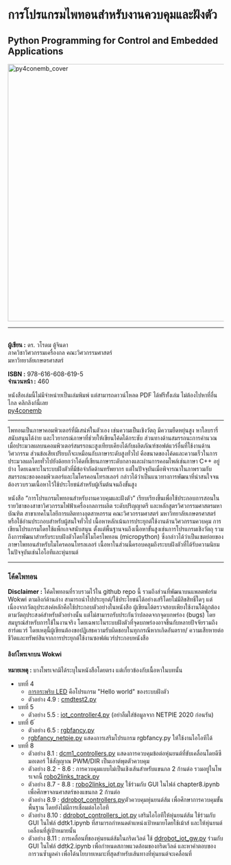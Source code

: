 # การโปรแกรมไพทอนสำหรับงานควบคุมและฝังตัว

## Python Programming for Control and Embedded Applications

<img src="https://drive.google.com/uc?id=19irK_Lqk0BtMGrlq-kmb6powwAsoIg0Q" width=600 alt="py4conemb_cover"/>
<hr>
<br><b>ผู้เขียน :</b> ดร. วโรดม ตู้จินดา
<br>ภาควิชาวิศวกรรมเครื่องกล คณะวิศวกรรมศาสตร์
<br>มหาวิทยาลัยเกษตรศาสตร์
<p />
<p />
<b>ISBN :</b> 978-616-608-619-5
<br><b>จำนวนหน้า :</b> 460 
<p />
หนังสือเล่มนี้ไม่มีจำหน่ายเป็นเล่มพิมพ์ แต่สามารถดาวน์โหลด PDF ได้ฟรีทั้่งเล่ม ไม่ต้องไปหาที่อื่นไกล คลิกลิงก์นี้เลย 
<br><a href="https://drive.google.com/file/d/1NplIDw-kojc8b0gLTpcQZE3m9YRQV7M3/view?usp=sharing">py4conemb</a>

<hr>
<p />
ไพทอนเป็นภาษาคอมพิวเตอร์ที่มีเสน่ห์ในตัวเอง เช่นความเป็นเชิงวัตถุ มีความยืดหยุ่นสูง หาไลบรารี่สนับสนุนได้ง่าย และไวยากรณ์ภาษาที่ช่วยให้เขียนโค้ดได้กระชับ ส่วนทางด้านสมรรถนะการคำนวณเมื่อประมวลผลบนคอมพิวเตอร์สมรรถนะสูงเทียบเคียงได้กับผลิตภัณฑ์ซอฟต์แวร์อื่นที่ใช้งานด้านวิศวกรรม ส่วนข้อเสียเปรียบก็จะเหมือนกับภาษาระดับสูงทั่วไป คือขนาดของโค้ดและความเร็วในการประมวลผลโดยทั่วไปยังด้อยกว่าโค้ดที่เขียนภาษาระดับกลางและผ่านการคอมไพล์เช่นภาษา C++ อยู่บ้าง โดยเฉพาะในระบบฝังตัวที่มีข้อจำกัดด้านทรัพยากร แต่ในปัจจุบันเมื่อพิจารณาในภาพรวมกับสมรรถนะของคอมพิวเตอร์และไมโครคอนโทรลเลอร์ กล่าวได้ว่าเป็นแนวทางการพัฒนาที่น่าสนใจจนต้องรวบรวมเนื้อหาไว้ใช้ประโยชน์สำหรับผู้เริ่มต้นจนถึงขั้นสูง
<p />
หนังสือ “การโปรแกรมไพทอนสำหรับงานควบคุมและฝังตัว” เรียบเรียงขึ้นเพื่อใช้ประกอบการสอนในรายวิชาของสาขาวิศวกรรมไฟฟ้าเครื่องกลการผลิต ระดับปริญญาตรี และหลักสูตรวิศวกรรมศาสตรมหาบัณฑิต สาขาเทคโนโลยีการผลิตทางอุตสาหกรรม คณะวิศวกรรมศาสตร์ มหาวิทยาลัยเกษตรศาสตร์ หรือใช้อ่านประกอบสำหรับผู้สนใจทั่วไป เนื้อหาหลักเน้นการประยุกต์ใช้งานด้านวิศวกรรมควบคุม การเขียนโปรแกรมโดยใช้แพ็กเกจสนับสนุน ตั้งแต่พื้นฐานจนถึงเนื้อหาขั้นสูงเช่นการโปรแกรมเชิงวัตถุ รวมถึงการพัฒนาสำหรับระบบฝังตัวโดยใช้ไมโครไพทอน (micropython)  ซึ่งกล่าวได้ว่าเป็นเซตย่อยของภาษาไพทอนสำหรับไมโครคอนโทรลเลอร์ เนื้อหาในส่วนนี้ครอบคลุมถึงระบบฝังตัวที่ได้รับความนิยมในปัจจุบันเช่นไอโอทีและหุ่นยนต์ 

<hr>

### โค้ดไพทอน

<b>Disclaimer : </b>โค้ดไพทอนที่รวบรวมไว้ใน github repo นี้ รวมถึงส่วนที่พัฒนาบนแพลตฟอร์ม Wokwi ตามลิงก์ด้านล่าง สามารถนำไปประยุกต์/ใช้ประโยชน์ได้อย่างเสรีโดยไม่มีลิขสิทธิ์ใดๆ แต่เนื่องจากวัตถุประสงค์หลักคือใช้ประกอบตัวอย่างในหนังสือ ผู้เขียนได้ตรวจสอบเพึยงใช้งานไ้ด้ถูกต้องตามวัตถุประสงค์สำหรับตัวอย่างนั้น แต่ไม่สามารถรับประกันว่าปลอดจากจุดบกพร่อง (bugs) โดยสมบูรณ์สำหรับการใช้ในงานจริง โดยเฉพาะในระบบฝังตัวที่จุดบกพร่องอาจขึ้นกับหลายปัจจัยรวมถึงฮาร์ดแวร์ โดยเหตุนี้ผู้เขียนต้องขอปฏิเสธความรับผิดชอบในทุกกรณีหากเกิดอันตราย/ ความเสียหายต่อชีวิตและทรัพย์สินจากการประยุกต์ใช้งานซอฟต์แวร์ประกอบหนังสือ

#### ลิงก์โพรเจกบน Wokwi

<b>หมายเหตุ : </b> บางโพรเจกมิได้ระบุในหนังสือโดยตรง แต่เกี่ยวข้องกับเนื้อหาในบทนั้น

<ul>
<li />บทที่ 4
<ul>
<li /><a href="https://wokwi.com/projects/387226918295246849">การกระพริบ LED</a> คือโปรแกรม "Hello world" ของระบบฝังตัว
<li />ตัวอย่าง 4.9 : <a href="https://wokwi.com/projects/387227633700996097">cmdtest2.py</a>

</ul>

<li />บทที่ 5
<ul>
<li />ตัวอย่าง 5.5 : <a href="https://wokwi.com/projects/387228145560282113">iot_controller4.py</a> (อย่าลืมใส่ข้อมูลจาก NETPIE 2020 ก่อนรัน)

</ul>

<li />บทที่ 6
์<ul>
<li />ตัวอย่าง 6.5 : <a href="https://wokwi.com/projects/387227152163383297">rgbfancy.py</a>
<li /><a href="https://wokwi.com/projects/387227281091069953">rgbfancy_netpie.py</a> แสดงการเสริมโปรแกรม rgbfancy.py ให้ใช้งานไอโอทีได้
</ul>
<li />บทที่ 8
<ul>
<li />ตัวอย่าง 8.1 : <a href="https://wokwi.com/projects/387228486819383297">dcm1_controllers.py</a> แสดงการควบคุมข้อต่อหุ่นยนต์ที่ขับเคลื่อนโดยดีซีมอเตอร์ ใช้สัญญาณ PWM/DIR เป็นเอาต์พุตตัวควบคุม 
<li />ตัวอย่าง 8.2 - 8.6 : การควบคุมแบบไม่เป็นเชิงเส้นสำหรับแขนกล 2 ก้านต่อ รวมอยู่ในโพรเจกนี้ <a href="https://wokwi.com/projects/387228698016260097">robo2links_track.py</a>
<li />ตัวอย่าง 8.7 - 8.8 : <a href="https://wokwi.com/projects/387229048610888705">robo2links_iot.py</a> ใช้ร่วมกับ GUI ในไฟล์ chapter8.ipynb เพื่อศึกษาจลนศาสตร์ของแขนกล 2 ก้านต่อ
<li />ตัวอย่าง 8.9 : <a href="https://wokwi.com/projects/387229353821011969">ddrobot_controllers.py</a>ตัวควบคุมหุ่นยนต์ส้ม เพื่อศึกษาการควบคุมขั้นพื้นฐาน โดยยังไม่มีการเชื่อมต่อไอโอที 
<li />ตัวอย่าง 8.10 : <a href="https://wokwi.com/projects/387229438026931201">ddrobot_controllers_iot.py</a> เสริมไอโอทีให้หุ่นยนต์ส้ม ใช้ร่วมกับ GUI ในไฟล์ ddtk1.ipynb ที่สามารถกำหนดตำแหน่งเป้าหมายโดยใช้เม้าส์ และให้หุ่นยนต์เคลื่อนที่สู่เป้าหมายนั้น
<li />ตัวอย่าง 8.11 : การเคลื่อนที่ของหุ่นยนต์ส้มในกริดเวิลด์ ใช้ <a href="https://wokwi.com/projects/387229597666359297">ddrobot_iot_gw.py</a> ร่วมกับ GUI ในไฟล์ ddtk2.ipynb เพื่อกำหนดสภาพแวดล้อมของกริดเวิลด์ และหาคำตอบของการวนซ้ำมูลค่า เพื่อได้นโยบายเหมาะที่สุดสำหรับเส้นทางที่หุ่นยนต์จะเคลื่อนที่
</ul>

</ul>
